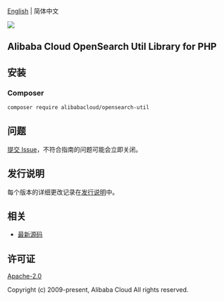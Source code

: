[English](README.md) | 简体中文

![](https://aliyunsdk-pages.alicdn.com/icons/AlibabaCloud.svg)

## Alibaba Cloud OpenSearch Util Library for PHP

## 安装

### Composer

```bash
composer require alibabacloud/opensearch-util
```

## 问题

[提交 Issue](https://gitlab.alibaba-inc.com/alicloud-sdk/opensearch-sdk/issues/new)，不符合指南的问题可能会立即关闭。

## 发行说明

每个版本的详细更改记录在[发行说明](./ChangeLog.txt)中。

## 相关

* [最新源码](https://gitlab.alibaba-inc.com/alicloud-sdk/opensearch-sdk)

## 许可证

[Apache-2.0](http://www.apache.org/licenses/LICENSE-2.0)

Copyright (c) 2009-present, Alibaba Cloud All rights reserved.
